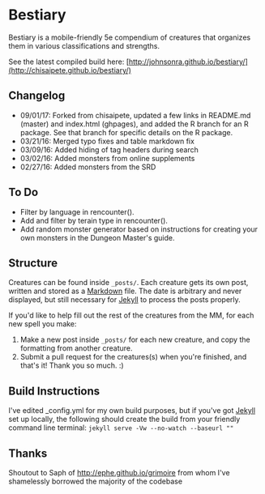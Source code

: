 # Bestiary

Bestiary is a mobile-friendly 5e compendium of creatures that organizes them in various classifications and strengths.

See the latest compiled build here: [http://johnsonra.github.io/bestiary/](http://chisaipete.github.io/bestiary/)

## Changelog
* 09/01/17: Forked from chisaipete, updated a few links in README.md (master) and index.html (ghpages), and added the R branch for an R package. See that branch for specific details on the R package.
* 03/21/16: Merged typo fixes and table markdown fix
* 03/09/16: Added hiding of tag headers during search
* 03/02/16: Added monsters from online supplements
* 02/27/16: Added monsters from the SRD

## To Do
* Filter by language in rencounter().
* Add and filter by terain type in rencounter().
* Add random monster generator based on instructions for creating your own monsters in the Dungeon Master's guide.

## Structure
Creatures can be found inside `_posts/`. Each creature gets its own post, written and stored as a [Markdown](http://daringfireball.net/projects/markdown/basics) file. The date is arbitrary and never displayed, but still necessary for [Jekyll](http://jekyllrb.com) to process the posts properly.

If you'd like to help fill out the rest of the creatures from the MM, for each new spell you make:

1. Make a new post inside `_posts/` for each new creature, and copy the formatting from another creature.
2. Submit a pull request for the creatures(s) when you're finished, and that's it! Thank you so much. :)

## Build Instructions
I've edited _config.yml for my own build purposes, but if you've got [Jekyll](http://jekyllrb.com) set up locally, the following should create the build from your friendly command line terminal:
`jekyll serve -Vw --no-watch --baseurl ""`

## Thanks

Shoutout to Saph of http://ephe.github.io/grimoire from whom I've shamelessly borrowed the majority of the codebase
